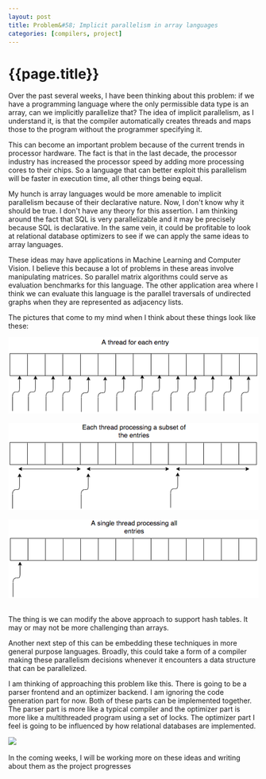 ```yaml
---
layout: post
title: Problem&#58; Implicit parallelism in array languages
categories: [compilers, project]
---
```

# {{page.title}}
Over the past several weeks, I have been thinking about this problem: if we have a programming
language where the only permissible data type is an array, can we implicitly parallelize
that? The idea of implicit parallelism, as I understand it, is that the compiler automatically creates
threads and maps those to the program without the programmer specifying it.

This can become an important problem because of the current trends in processor hardware. The fact is
that in the last decade, the processor industry has increased the processor speed by adding more
processing cores to their chips. So a language that can better exploit this parallelism will be faster
in execution time, all other things being equal.

My hunch is array languages would be more amenable to implicit parallelism because of their
declarative nature. Now, I don't know why it should be true. I don't have any theory for this
assertion. I am thinking around the fact that SQL is very parallelizable and it may be precisely
because SQL is declarative. In the same vein, it could be profitable to look at
relational database optimizers to see if we can apply the same ideas to array languages.

These ideas may have applications in Machine Learning and Computer Vision. I believe this because a
lot of problems in these areas involve manipulating matrices. So parallel matrix algorithms could
serve as evaluation benchmarks for this language. The other application area where I think
we can evaluate this language is the parallel traversals of undirected graphs when they are represented
as adjacency lists.

The pictures that come to my mind when I think about these things look like these:

<img src="/static/img/compilers/thread_for_each.png" class="rounded mx-auto d-block" />
<br/><br/>
<img src="/static/img/compilers/thread_subset.png" class="rounded mx-auto d-block" />
<br/><br/>
<img src="/static/img/compilers/single_thread.png" class="rounded mx-auto d-block" />
<br/><br/>

The thing is we can modify the above approach to support hash tables. It may or may not be more challenging
than arrays.

Another next step of this can be embedding these techniques in more general purpose languages. Broadly,
this could take a form of a compiler making these parallelism decisions whenever it encounters a data
structure that can be parallelized.

I am thinking of approaching this problem like this. There is going to be a parser frontend and an optimizer
backend. I am ignoring the code generation part for now. Both of these parts can be implemented together. The
parser part is more like a typical compiler and the optimizer part is more like a multithreaded program using
a set of locks. The optimizer part I feel is going to be influenced by how relational databases are implemented.

<img src="{{site.url}}/static/img/compilers/compiler_phases.png" class="rounded mx-auto d-block" />

In the coming weeks, I will be working more on these ideas and writing about them as the project progresses
